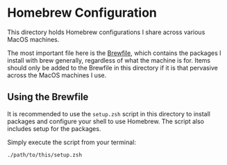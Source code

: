 # Homebrew Configuration
This directory holds Homebrew configurations I share across various MacOS machines.

The most important file here is the [Brewfile](https://thoughtbot.com/blog/brewfile-a-gemfile-but-for-homebrew),
which contains the packages I install with brew generally, regardless of what the machine is for. Items should
only be added to the Brewfile in this directory if it is that pervasive across the MacOS machines I use.


## Using the Brewfile
It is recommended to use the `setup.zsh` script in this directory to install packages and configure your shell
to use Homebrew. The script also includes setup for the packages.

Simply execute the script from your terminal:
```zsh
./path/to/this/setup.zsh
```
